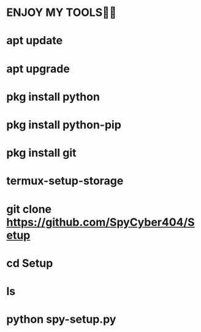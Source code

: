 #  ENJOY MY TOOLS🥰🥰

# apt update
# apt upgrade
# pkg install python
# pkg install python-pip
# pkg install git
# termux-setup-storage
# git clone https://github.com/SpyCyber404/Setup
# cd Setup
# ls
# python spy-setup.py
























